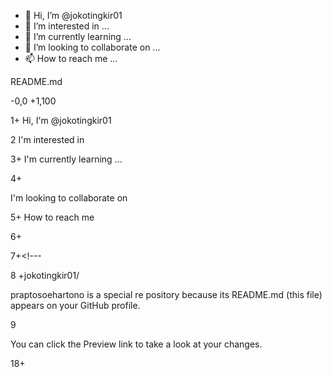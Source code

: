 - 👋 Hi, I’m @jokotingkir01
- 👀 I’m interested in ...
- 🌱 I’m currently learning ...
- 💞️ I’m looking to collaborate on ...
- 📫 How to reach me ...

<!---
Jokotitingkir01 is a ✨ special ✨ repository because its `README.md` (this file) appears on your GitHub profile.
You can click the Preview link to take a look at your changes.
--->
README.md

-0,0 +1,100

1+ Hi, I'm @jokotingkir01

2 I'm interested in

3+ I'm currently learning ...

4+

I'm looking to collaborate on

5+ How to reach me

6+

7+<!---

8 +jokotingkir01/

praptosoehartono is a special re pository because its README.md (this file) appears on your GitHub profile.

9

You can click the Preview link to take a look at your changes.

18+